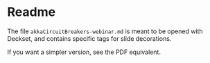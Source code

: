 # Readme

The file `akkaCircuitBreakers-webinar.md` is meant to be opened with Deckset, and contains specific tags for slide decorations.

If you want a simpler version, see the PDF equivalent.
